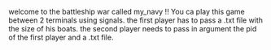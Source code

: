 welcome to the battleship war called my_navy !!
You ca play this game between 2 terminals using signals.
the first player has to pass a .txt file with the size of his boats.
the second player needs to pass in argument the pid of the first player and a .txt file.
